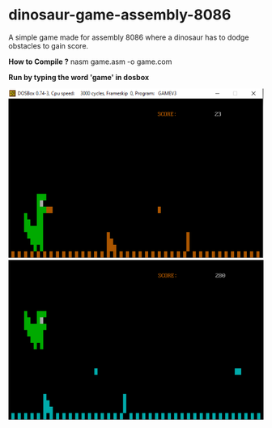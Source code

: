 # dinosaur-game-assembly-8086
A simple game made for assembly 8086 where a dinosaur has to dodge obstacles to gain score.

<b>How to Compile ?</b>
    nasm game.asm -o game.com

<b> Run by typing the word 'game' in dosbox </b>

![](prev1.png)
<br/>
![](prev2.png)
